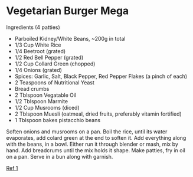 # Vegetarian Burger Mega

Ingredients (4 patties)

* Parboiled Kidney/White Beans, ~200g in total
* 1/3 Cup White Rice 
* 1/4 Beetroot (grated)
* 1/2 Red Bell Pepper (grated)
* 1/2 Cup Collard Green (chopped)
* 1/4 Onions (grated)
* Spices: Garlic, Salt, Black Pepper, Red Pepper Flakes (a pinch of each)
* 2 Teaspoons of Nutritional Yeast 
* Bread crumbs
* 2 Tblspoon Vegatable Oil
* 1/2 Tblspoon Marmite
* 1/2 Cup Musrooms (diced)
* 2 Tblspoon Muesli (oatmeal, dried fruits, preferably vitamin fortified)
* 1 Tblspoon bakes pistacchio beans

Soften onions and musrooms on a pan. Boil the rice, until its water
evaporates, add colard green at the end to soften it. Add everything
along with the beans, in a bowl. Either run it through blender or
mash, mix by hand. Add breadcrums until the mix holds it shape. Make
patties, fry in oil on a pan. Serve in a bun along with garnish.

[Ref 1](veg-burger.md)


